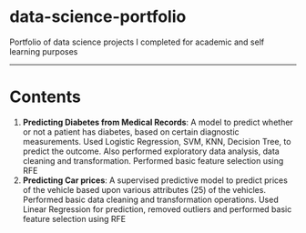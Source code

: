 # data-science-portfolio
Portfolio of data science projects I completed for academic and self learning purposes

***
# Contents

1. **Predicting Diabetes from Medical Records**: A model to predict whether or not a patient has diabetes, based on certain diagnostic measurements. Used Logistic Regression, SVM, KNN, Decision Tree, to predict the outcome. Also performed exploratory data analysis, data cleaning and transformation. Performed basic feature selection using RFE
2. **Predicting Car prices**: A supervised predictive model to predict prices of the vehicle based upon various attributes (25) of the vehicles. Performed basic data cleaning and transformation operations. Used Linear Regression for prediction, removed outliers and performed basic feature selection using RFE
